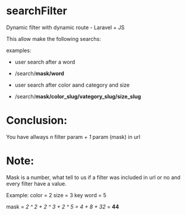 # searchFilter
Dynamic filter with dynamic route - Laravel + JS

This allow make the following searchs:

 examples:

* user search after a word
* /search/**mask/word**
 
* user search after color aand category and size
* /search/**mask/color_slug/vategory_slug/size_slug**
 
 
 # Conclusion:
 You have allways *n* filter param + *1* param (mask) in url




# Note:
Mask is a number, what tell to us if a filter was included in url or no and every filter have a value.

Example: 
color = 2
size = 3
key word = 5

mask = *2 ^ 2 + 2 ^ 3 + 2 ^ 5 = 4 + 8 + 32* = **44** 
